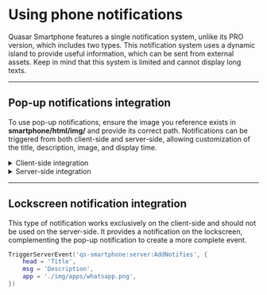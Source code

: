# Using phone notifications

Quasar Smartphone features a single notification system, unlike its PRO version, which includes two types. This notification system uses a dynamic island to provide useful information, which can be sent from external assets. Keep in mind that this system is limited and cannot display long texts.

***

## **Pop-up notifications integration**

To use pop-up notifications, ensure the image you reference exists in **smartphone/html/img/** and provide its correct path. Notifications can be triggered from both client-side and server-side, allowing customization of the title, description, image, and display time.

<details>

<summary>Client-side integration</summary>

```lua
TriggerEvent('qs-smartphone:client:notify', {
    title = 'Title',
    text = 'Description',
    icon = './img/apps/whatsapp.png',
    timeout = 1500
})
```

</details>

<details>

<summary>Server-side integration</summary>

```lua
TriggerClientEvent('qs-smartphone:client:notify', source, {
    title = 'Title',
    text = 'Description',
    icon = './img/apps/whatsapp.png',
    timeout = 1500
})
```

</details>

***

## L**ockscreen notification integration** <a href="#lockscreen-notification-integration" id="lockscreen-notification-integration"></a>

This type of notification works exclusively on the client-side and should not be used on the server-side. It provides a notification on the lockscreen, complementing the pop-up notification to create a more complete event.

```lua
TriggerServerEvent('qs-smartphone:server:AddNotifies', {
    head = 'Title',
    msg = 'Description',
    app = './img/apps/whatsapp.png',
})
```
